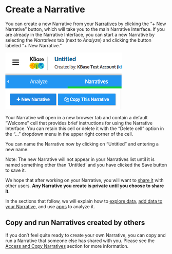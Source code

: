 # Create a Narrative

You can create a new Narrative from your [Narratives](narratives-the-updated-dashboard.md) by clicking the “+ New Narrative” button, which will take you to the main Narrative Interface. If you are already in the Narrative Interface, you can start a new Narrative by selecting the _Narratives_ tab \(next to _Analyze_\) and clicking the button labeled “+ New Narrative.”

![](../../.gitbook/assets/screen-shot-2017-01-30-at-11.06.58-am.png)

Your Narrative will open in a new browser tab and contain a default “Welcome” cell that provides brief instructions for using the Narrative Interface. You can retain this cell or delete it with the “Delete cell” option in the “…” dropdown menu in the upper right corner of the cell.

You can name the Narrative now by clicking on “Untitled” and entering a new name.

Note: The new Narrative will not appear in your Narratives list until it is named something other than ‘Untitled’ and you have clicked the Save button to save it.

We hope that after working on your Narrative, you will want to [share it](share.md) with other users. **Any Narrative you create is private until you choose to share it**.

In the sections that follow, we will explain how to [explore data](explore-data.md), [add data to your Narrative](add-data.md), and use [apps](add-apps.md) to analyze it.

## Copy and run Narratives created by others

If you don’t feel quite ready to create your own Narrative, you can copy and run a Narrative that someone else has shared with you. Please see the [Access and Copy Narratives](access-and-copy.md) section for more information.

